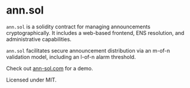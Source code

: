 # ann.sol
`ann.sol` is a solidity contract for managing announcements cryptographically.
It includes a web-based frontend, ENS resolution, and administrative capabilities.

`ann.sol` facilitates secure announcement distribution via an m-of-n validation model, including an l-of-n alarm threshold.

Check out [ann-sol.com](https://ann-sol.com) for a demo.

Licensed under MIT.
